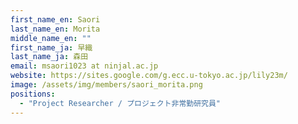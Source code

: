 ```yaml
---
first_name_en: Saori
last_name_en: Morita
middle_name_en: ""
first_name_ja: 早織
last_name_ja: 森田
email: msaori1023 at ninjal.ac.jp
website: https://sites.google.com/g.ecc.u-tokyo.ac.jp/lily23m/
image: /assets/img/members/saori_morita.png
positions: 
  - "Project Researcher / プロジェクト非常勤研究員"
---
```

